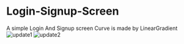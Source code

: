 # Login-Signup-Screen
A simple Login And Signup screen 
Curve is made by LinearGradient
![update1](https://user-images.githubusercontent.com/66793824/84649248-9e208600-af1f-11ea-9dac-7352658474f5.PNG)
![update2](https://user-images.githubusercontent.com/66793824/84649263-a4aefd80-af1f-11ea-9d66-85df6c16d743.PNG)
